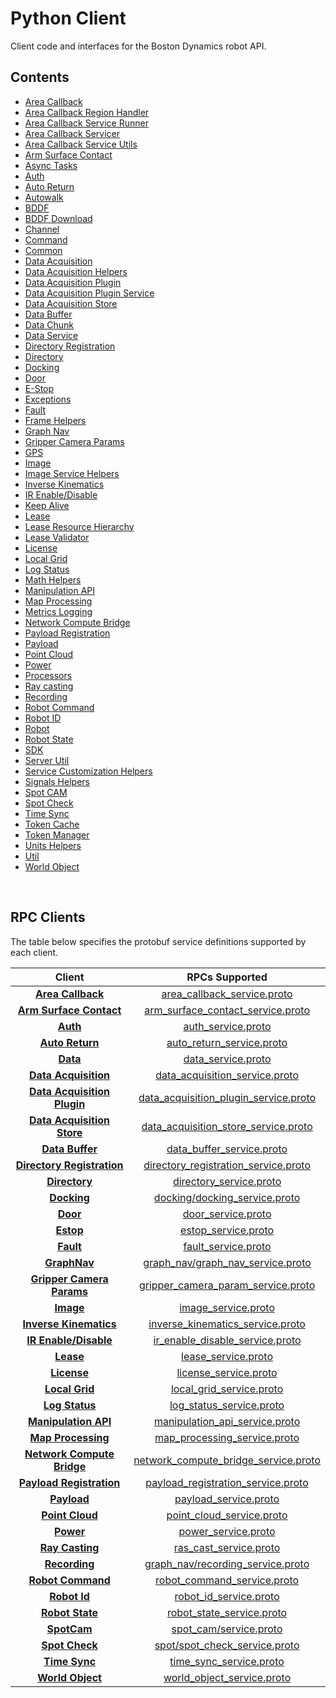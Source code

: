 <!--
Copyright (c) 2023 Boston Dynamics, Inc.  All rights reserved.

Downloading, reproducing, distributing or otherwise using the SDK Software
is subject to the terms and conditions of the Boston Dynamics Software
Development Kit License (20191101-BDSDK-SL).
-->

# Python Client

Client code and interfaces for the Boston Dynamics robot API.

## Contents

- [Area Callback](area_callback)
- [Area Callback Region Handler](area_callback_region_handler_base)
- [Area Callback Service Runner](area_callback_service_runner)
- [Area Callback Servicer](area_callback_service_servicer)
- [Area Callback Service Utils](area_callback_service_utils)
- [Arm Surface Contact](arm_surface_contact)
- [Async Tasks](async_tasks)
- [Auth](auth)
- [Auto Return](auto_return)
- [Autowalk](autowalk)
- [BDDF](bddf)
- [BDDF Download](bddf_download)
- [Channel](channel)
- [Command ](command_line)
- [Common](common)
- [Data Acquisition](data_acquisition)
- [Data Acquisition Helpers](data_acquisition_helpers)
- [Data Acquisition Plugin](data_acquisition_plugin)
- [Data Acquisition Plugin Service](data_acquisition_plugin_service)
- [Data Acquisition Store](data_acquisition_store)
- [Data Buffer](data_buffer)
- [Data Chunk](data_chunk)
- [Data Service](data_service)
- [Directory Registration](directory_registration)
- [Directory](directory)
- [Docking](docking)
- [Door](door)
- [E-Stop](estop)
- [Exceptions](exceptions)
- [Fault](fault)
- [Frame Helpers](frame_helpers)
- [Graph Nav](graph_nav)
- [Gripper Camera Params](gripper_camera_param)
- [GPS](gps/README)
- [Image](image)
- [Image Service Helpers](image_service_helpers)
- [Inverse Kinematics](inverse_kinematics)
- [IR Enable/Disable](ir_enable_disable)
- [Keep Alive](keepalive)
- [Lease](lease)
- [Lease Resource Hierarchy](lease_resource_hierarchy)
- [Lease Validator](lease_validator)
- [License](license)
- [Local Grid](local_grid)
- [Log Status](log_status)
- [Math Helpers](math_helpers)
- [Manipulation API](manipulation_api_client)
- [Map Processing](map_processing)
- [Metrics Logging](metrics_logging)
- [Network Compute Bridge](network_compute_bridge_client)
- [Payload Registration](payload_registration)
- [Payload](payload)
- [Point Cloud](point_cloud)
- [Power](power)
- [Processors](processors)
- [Ray casting](ray_cast)
- [Recording](recording)
- [Robot Command](robot_command)
- [Robot ID](robot_id)
- [Robot](robot)
- [Robot State](robot_state)
- [SDK](sdk)
- [Server Util](server_util)
- [Service Customization Helpers](service_customization_helpers)
- [Signals Helpers](signals_helpers)
- [Spot CAM](spot_cam/README)
- [Spot Check](spot_check)
- [Time Sync](time_sync)
- [Token Cache](token_cache)
- [Token Manager](token_manager)
- [Units Helpers](units_helpers)
- [Util](util)
- [World Object](world_object)

<p>&nbsp;</p>

## RPC Clients

The table below specifies the protobuf service definitions supported by each client.

|                              Client                              |                                                 RPCs Supported                                                  |
| :--------------------------------------------------------------: | :-------------------------------------------------------------------------------------------------------------: |
|             [**Area Callback**](./area_callback.py)              |      [area_callback_service.proto](../../../../../protos/bosdyn/api/graph_nav/area_callback_service.proto)      |
|       [**Arm Surface Contact**](./arm_surface_contact.py)        |     [arm_surface_contact_service.proto](../../../../../protos/bosdyn/api/arm_surface_contact_service.proto)     |
|                      [**Auth**](./auth.py)                       |                    [auth_service.proto](../../../../../protos/bosdyn/api/auth_service.proto)                    |
|               [**Auto Return**](./auto_return.py)                |       [auto_return_service.proto](../../../../../protos/bosdyn/api/auto_return/auto_return_service.proto)       |
|                  [**Data**](./data_service.py)                   |                    [data_service.proto](../../../../../protos/bosdyn/api/data_service.proto)                    |
|          [**Data Acquisition**](./data_acquisition.py)           |        [data_acquisition_service.proto](../../../../../protos/bosdyn/api/data_acquisition_service.proto)        |
|   [**Data Acquisition Plugin**](./data_acquisition_plugin.py)    | [data_acquisition_plugin_service.proto](../../../../../protos/bosdyn/api/data_acquisition_plugin_service.proto) |
|    [**Data Acquisition Store**](./data_acquisition_store.py)     |  [data_acquisition_store_service.proto](../../../../../protos/bosdyn/api/data_acquisition_store_service.proto)  |
|               [**Data Buffer**](./data_buffer.py)                |             [data_buffer_service.proto](../../../../../protos/bosdyn/api/data_buffer_service.proto)             |
|    [**Directory Registration**](./directory_registration.py)     |  [directory_registration_service.proto](../../../../../protos/bosdyn/api/directory_registration_service.proto)  |
|                 [**Directory**](./directory.py)                  |               [directory_service.proto](../../../../../protos/bosdyn/api/directory_service.proto)               |
|                   [**Docking**](./docking.py)                    |         [docking/docking_service.proto](../../../../../protos/bosdyn/api/docking/docking_service.proto)         |
|                      [**Door**](./door.py)                       |                 [door_service.proto](../../../../../protos/bosdyn/api/spot/door_service.proto)                  |
|                     [**Estop**](./estop.py)                      |                   [estop_service.proto](../../../../../protos/bosdyn/api/estop_service.proto)                   |
|                     [**Fault**](./fault.py)                      |                   [fault_service.proto](../../../../../protos/bosdyn/api/fault_service.proto)                   |
|                  [**GraphNav**](./graph_nav.py)                  |     [graph_nav/graph_nav_service.proto](../../../../../protos/bosdyn/api/graph_nav/graph_nav_service.proto)     |
|      [**Gripper Camera Params**](./gripper_camera_param.py)      |    [gripper_camera_param_service.proto](../../../../../protos/bosdyn/api/gripper_camera_param_service.proto)    |
|                     [**Image**](./image.py)                      |                   [image_service.proto](../../../../../protos/bosdyn/api/image_service.proto)                   |
|         [**Inverse Kinematics**](inverse_kinematics.py)          |   [inverse_kinematics_service.proto](../../../../../protos/bosdyn/api/spot/inverse_kinematics_service.proto)    |
|         [**IR Enable/Disable**](./ir_enable_disable.py)          |       [ir_enable_disable_service.proto](../../../../../protos/bosdyn/api/ir_enable_disable_service.proto)       |
|                     [**Lease**](./lease.py)                      |                   [lease_service.proto](../../../../../protos/bosdyn/api/lease_service.proto)                   |
|                   [**License**](./license.py)                    |                 [license_service.proto](../../../../../protos/bosdyn/api/license_service.proto)                 |
|                [**Local Grid**](./local_grid.py)                 |              [local_grid_service.proto](../../../../../protos/bosdyn/api/local_grid_service.proto)              |
|                [**Log Status**](./log_status.py)                 |        [log_status_service.proto](../../../../../protos/bosdyn/api/log_status/log_status_service.proto)         |
|       [**Manipulation API**](./manipulation_api_client.py)       |        [manipulation_api_service.proto](../../../../../protos/bosdyn/api/manipulation_api_service.proto)        |
|            [**Map Processing**](./map_processing.py)             |     [map_processing_service.proto](../../../../../protos/bosdyn/api/graph_nav/map_processing_service.proto)     |
| [**Network Compute Bridge**](./network_compute_bridge_client.py) |  [network_compute_bridge_service.proto](../../../../../protos/bosdyn/api/network_compute_bridge_service.proto)  |
|      [**Payload Registration**](./payload_registration.py)       |    [payload_registration_service.proto](../../../../../protos/bosdyn/api/payload_registration_service.proto)    |
|                   [**Payload**](./payload.py)                    |                 [payload_service.proto](../../../../../protos/bosdyn/api/payload_service.proto)                 |
|               [**Point Cloud**](./point_cloud.py)                |             [point_cloud_service.proto](../../../../../protos/bosdyn/api/point_cloud_service.proto)             |
|                     [**Power**](./power.py)                      |                   [power_service.proto](../../../../../protos/bosdyn/api/power_service.proto)                   |
|                 [**Ray Casting**](./ray_cast.py)                 |                [ras_cast_service.proto](../../../../../protos/bosdyn/api/ray_cast_service.proto)                |
|                 [**Recording**](./recording.py)                  |     [graph_nav/recording_service.proto](../../../../../protos/bosdyn/api/graph_nav/recording_service.proto)     |
|             [**Robot Command**](./robot_command.py)              |           [robot_command_service.proto](../../../../../protos/bosdyn/api/robot_command_service.proto)           |
|                  [**Robot Id**](./robot_id.py)                   |                [robot_id_service.proto](../../../../../protos/bosdyn/api/robot_id_service.proto)                |
|               [**Robot State**](./robot_state.py)                |             [robot_state_service.proto](../../../../../protos/bosdyn/api/robot_state_service.proto)             |
|               [**SpotCam**](./spot_cam/README.py)                |                [spot_cam/service.proto](../../../../../protos/bosdyn/api/spot_cam/service.proto)                |
|                [**Spot Check**](./spot_check.py)                 |         [spot/spot_check_service.proto](../../../../../protos/bosdyn/api/spot/spot_check_service.proto)         |
|                 [**Time Sync**](./time_sync.py)                  |               [time_sync_service.proto](../../../../../protos/bosdyn/api/time_sync_service.proto)               |
|              [**World Object**](./world_object.py)               |            [world_object_service.proto](../../../../../protos/bosdyn/api/world_object_service.proto)            |
